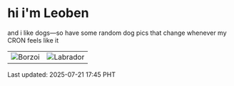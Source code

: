 # hi i'm Leoben

and i like dogs—so have some random dog pics that change whenever my CRON feels like it

|  |  |
|--------|----------|
| ![Borzoi](https://random-dog-vercel.vercel.app/api/random-borzoi?v=1753091147) | ![Labrador](https://random-dog-vercel.vercel.app/api/random-labrador?v=1753091147) |

Last updated: 2025-07-21 17:45 PHT
